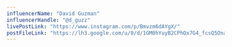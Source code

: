 ```yaml
---
influencerName: "David Guzman"
influencerHandle: "@d_guzz"
livePostLink: "https://www.instagram.com/p/Bmvzm6dAYgX/"
postFileLink: "https://lh3.google.com/u/0/d/1GM0hYuyB2CPhOx7G4_fcsQ5OnavI9he_"
---
```

